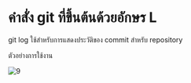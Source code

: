 # คำสั่ง git ที่ขึ้นต้นด้วยอักษร L

git log ใช้สำหรับการแสดงประวัติของ commit สำหรับ repository

ตัวอย่างการใช้งาน

![9](https://github.com/SuphawadiP/Git_A-Z_Mission_65030269/assets/144196049/63b76b42-2059-486c-843e-8d4d55e339be)

